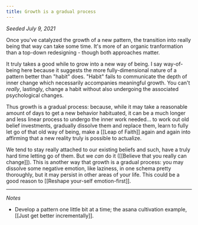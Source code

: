 ```yaml
---
title: Growth is a gradual process
---
```


*Seeded July 9, 2021*

Once you've catalyzed the growth of a new pattern, the transition into really being that way can take some time. It's more of an organic tranformation than a top-down redesigning - though both approaches matter.

It truly takes a good while to grow into a new way of being. I say way-of-being here because it suggests the more fully-dimensional nature of a pattern better than "habit" does. "Habit" fails to communicate the depth of inner change which necessarily accompanies meaningful growth. You can't *really*, lastingly, change a habit without also undergoing the associated psychological changes. 

Thus growth is a gradual process: because, while it may take a reasonable amount of days to get a new behavior habituated, it can be a much longer and less linear process to undergo the inner work needed... to work out old belief investments, gradually dissolve them and replace them, learn to fully let go of that old way of being, make a [[Leap of Faith]] again and again into affirming that a new reality truly is possible to actualize. 

We tend to stay really attached to our existing beliefs and such, have a truly hard time letting go of them. But we *can* do it ([[Believe that you really can change]]). This is another way that growth is a gradual process: you may dissolve some negative emotion, like laziness, in one schema pretty thoroughly, but it may persist in other areas of your life. This could be a good reason to [[Reshape your-self emotion-first]].

---
*Notes*

- Develop a pattern one little bit at a time; the asana cultivation example, [[Just get better incrementally]].


